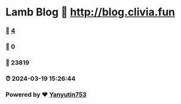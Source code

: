 # Lamb Blog :link: http://blog.clivia.fun 
### :page_facing_up: [4](http://blog.clivia.fun/tag.html) 
### :speech_balloon: 0 
### :hibiscus: 23819 
### :alarm_clock: 2024-03-19 15:26:44 
### Powered by :heart: [Yanyutin753](https://github.com/Yanyutin753/Gmeek)
